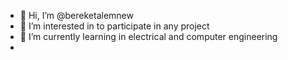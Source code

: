 - 👋 Hi, I’m @bereketalemnew
- 👀 I’m interested in to participate in any project
- 🌱 I’m currently learning in electrical and computer engineering
- 
